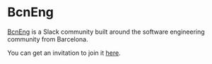 # BcnEng

[BcnEng](http://bcneng.net) is a Slack community built around the software engineering community from Barcelona.

You can get an invitation to join it [here](http://slack.bcneng.net).
